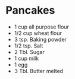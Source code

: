# Pancakes
- 1 cup all purpose flour
- 1/2 cup wheat flour
- 3 tsp. Baking powder
- 1/2 tsp. Salt
- 2 Tbl. Sugar
- 1 cup milk
- 1 egg
- 3 Tbl. Butter melted
